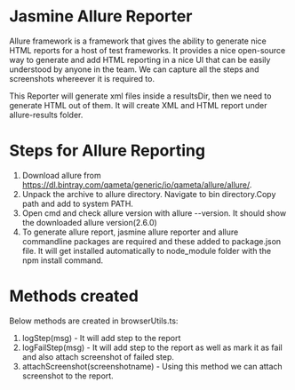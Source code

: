 # Jasmine Allure Reporter
Allure framework is a  framework that gives the ability to generate nice HTML reports for a host of test frameworks. It provides a nice open-source way to generate and add HTML reporting in a nice UI that can be easily understood by anyone in the team. We can capture all the steps and screenshots whereever it is required to.

This Reporter will generate xml files inside a resultsDir, then we need to generate HTML out of them.
It will create XML and HTML report under allure-results folder.


# Steps for Allure Reporting

1. Download allure from https://dl.bintray.com/qameta/generic/io/qameta/allure/allure/. 
2. Unpack the archive to allure directory. Navigate to bin directory.Copy path and add to system PATH.
3. Open cmd and check allure version with allure --version. It should show the downloaded allure version(2.6.0)
4. To generate allure report, jasmine allure reporter and allure commandline packages are required and these added to package.json file. It will get installed automatically to node_module folder with the npm install command.

  

# Methods created 
Below methods are created in browserUtils.ts:
1. logStep(msg) - It will add step to the report
2. logFailStep(msg) - It will add step to the report as well as mark it as fail and also attach screenshot of failed step.
3. attachScreenshot(screenshotname) - Using this method we can attach screenshot to the report.

